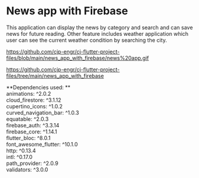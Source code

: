 # News app with Firebase

This application can display the news by category and search and can save news for future reading. Other feature includes weather application which user can see the current weather condition by searching the city.

https://github.com/cjp-engr/cj-flutter-project-files/blob/main/news_app_with_firebase/news%20app.gif

https://github.com/cjp-engr/cj-flutter-project-files/tree/main/news_app_with_firebase

**Dependencies used: **
<br />
  animations: ^2.0.2 <br />
  cloud_firestore: ^3.1.12 <br />
  cupertino_icons: ^1.0.2 <br />
  curved_navigation_bar: ^1.0.3 <br />
  equatable: ^2.0.3 <br />
  firebase_auth: ^3.3.14 <br />
  firebase_core: ^1.14.1 <br />
  flutter_bloc: ^8.0.1 <br />
  font_awesome_flutter: ^10.1.0 <br />
  http: ^0.13.4 <br />
  intl: ^0.17.0 <br />
  path_provider: ^2.0.9 <br />
  validators: ^3.0.0 <br />

